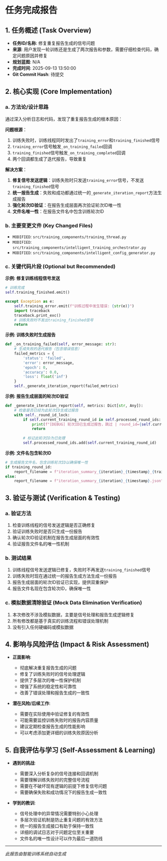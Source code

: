# 任务完成报告

## 1. 任务概述 (Task Overview)

*   **任务ID/名称**: 修复重复报告生成的信号问题
*   **来源**: 用户发现一轮训练还是生成了两次报告和参数，需要仔细检查代码，确定问题原因并修复
*   **规划蓝图**: N/A
*   **完成时间**: 2025-09-13 13:50:00
*   **Git Commit Hash**: 待提交

## 2. 核心实现 (Core Implementation)

### a. 方法论/设计思路
通过深入分析日志和代码，发现了重复报告生成的根本原因：

**问题根源**：
1. 训练失败时，训练线程同时发出了`training_error`和`training_finished`信号
2. `training_error`信号触发`_on_training_failed`回调
3. `training_finished`信号触发`_on_training_completed`回调
4. 两个回调都生成了迭代报告，导致重复

**解决方案**：
1. **修复信号发送逻辑**：训练失败时只发送`training_error`信号，不发送`training_finished`信号
2. **统一报告生成**：失败和成功都通过统一的`_generate_iteration_report`方法生成报告
3. **强化轮次ID验证**：在报告生成层面再次验证轮次ID唯一性
4. **文件名唯一性**：在报告文件名中包含训练轮次ID

### b. 主要变更文件 (Key Changed Files)
*   `MODIFIED`: `src/training_components/training_thread.py`
*   `MODIFIED`: `src/training_components/intelligent_training_orchestrator.py`
*   `MODIFIED`: `src/training_components/intelligent_config_generator.py`

### c. 关键代码片段 (Optional but Recommended)

**示例: 修复训练线程信号发送**
```python
# 训练完成
self.training_finished.emit()

except Exception as e:
    self.training_error.emit(f"训练过程中发生错误: {str(e)}")
    import traceback
    traceback.print_exc()
    # 训练失败时不发出training_finished信号
    return
```

**示例: 训练失败时生成报告**
```python
def _on_training_failed(self, error_message: str):
    # 生成失败的迭代报告（包含错误信息）
    failed_metrics = {
        'status': 'failed',
        'error': error_message,
        'epoch': 0,
        'accuracy': 0.0,
        'loss': float('inf')
    }
    self._generate_iteration_report(failed_metrics)
```

**示例: 报告生成层面的轮次ID验证**
```python
def _generate_iteration_report(self, metrics: Dict[str, Any]):
    # 检查是否已经为此轮次ID生成过报告
    with self._round_id_lock:
        if self.current_training_round_id in self.processed_round_ids:
            print(f"[DEBUG] 轮次ID已生成过报告，跳过 | round_id={self.current_training_round_id}")
            return
        
        # 标记此轮次ID为已处理
        self.processed_round_ids.add(self.current_training_round_id)
```

**示例: 文件名包含轮次ID**
```python
# 生成报告文件名，包含训练轮次ID以确保唯一性
if training_round_id:
    report_filename = f"iteration_summary_{iteration}_{timestamp}_{training_round_id}.json"
else:
    report_filename = f"iteration_summary_{iteration}_{timestamp}.json"
```

## 3. 验证与测试 (Verification & Testing)

### a. 验证方法
1. 检查训练线程的信号发送逻辑是否正确修复
2. 验证训练失败时是否只生成一份报告
3. 确认轮次ID验证机制在报告生成层面的有效性
4. 验证报告文件名的唯一性机制

### b. 测试结果
1. 训练线程信号发送逻辑已修复，失败时不再发送`training_finished`信号
2. 训练失败时现在通过统一的报告生成方法生成一份报告
3. 报告生成层面的轮次ID验证已实现，提供双重保护
4. 报告文件名现在包含轮次ID，确保唯一性

### c. 模拟数据清除验证 (Mock Data Elimination Verification)
1. 本次修改不涉及模拟数据，主要是信号处理和报告生成逻辑修复
2. 所有修改都是基于真实的训练流程和错误处理机制
3. 没有引入任何硬编码或模拟数据

## 4. 影响与风险评估 (Impact & Risk Assessment)

*   **正面影响**: 
    - 彻底解决重复报告生成的问题
    - 修复了训练失败时的信号处理逻辑
    - 提供了多层次的唯一性保护机制
    - 增强了系统的稳定性和可靠性
    - 改善了错误处理和报告生成的一致性

*   **潜在风险/后续工作**: 
    - 需要在实际使用中验证修复的有效性
    - 可能需要监控训练失败时的报告内容质量
    - 建议定期检查报告生成的性能影响
    - 可以考虑添加更详细的训练失败原因分析

## 5. 自我评估与学习 (Self-Assessment & Learning)

*   **遇到的挑战**: 
    - 需要深入分析复杂的信号连接和回调机制
    - 需要理解训练失败时的完整信号流程
    - 需要在不破坏现有逻辑的前提下修复信号问题
    - 需要确保失败和成功情况下的报告生成一致性

*   **学到的教训**: 
    - 信号处理中的异常情况需要特别小心处理
    - 多层次验证机制是防止重复问题的有效方法
    - 统一的报告生成接口有助于保持一致性
    - 详细的调试日志对于问题定位至关重要
    - 文件名的唯一性设计可以作为最后一道防线

---
*此报告由智能训练系统自动生成*

